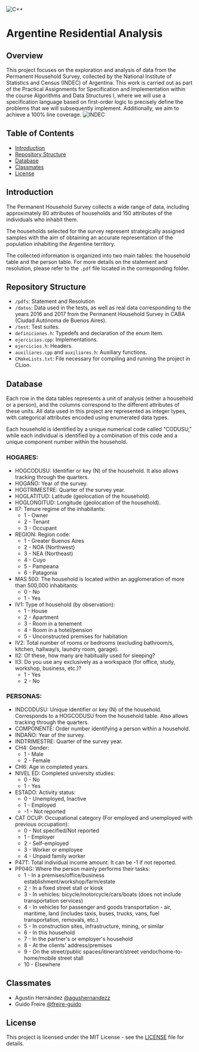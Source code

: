 ![C++](https://img.shields.io/badge/c++-%2300599C.svg?style=for-the-badge&logo=c%2B%2B&logoColor=white)
# Argentine Residential Analysis

## Overview
This project focuses on the exploration and analysis of data from the Permanent Household Survey, collected by the National Institute of Statistics and Census (INDEC) of Argentina. This work is carried out as part of the Practical Assignments for Specification and Implementation within the course Algorithms and Data Structures I, where we will use a specification language based on first-order logic to precisely define the problems that we will subsequently implement. Additionally, we aim to achieve a 100% line coverage.
![INDEC](https://upload.wikimedia.org/wikipedia/commons/9/9f/Logo_Indec_%281%29.png)

## Table of Contents
- [Introduction](#introduction)
- [Repository Structure](#repository-structure)
- [Database](#database)
- [Classmates](#classmates)
- [License](#license)

## Introduction

The Permanent Household Survey collects a wide range of data, including approximately 80 attributes of households and 150 attributes of the individuals who inhabit them.

The households selected for the survey represent strategically assigned samples with the aim of obtaining an accurate representation of the population inhabiting the Argentine territory.

The collected information is organized into two main tables: the household table and the person table. For more details on the statement and resolution, please refer to the `.pdf` file located in the corresponding folder.

## Repository Structure
- `/pdfs`: Statement and Resolution
- `/datos`: Data used in the tests, as well as real data corresponding to the years 2016 and 2017 from the Permanent Household Survey in CABA (Ciudad Autónoma de Buenos Aires).
-  `/test`: Test suites.
- `definiciones.h`: Typedefs and declaration of the enum Item.
- `ejercicios.cpp`: Implementations.
- `ejercicios.h`: Headers.
- `auxiliares.cpp` and `auxiliares.h`: Auxiliary functions.
- `CMakeLists.txt`: File necessary for compiling and running the project in CLion.

## Database
Each row in the data tables represents a unit of analysis (either a household or a person), and the columns correspond to the different attributes of these units. All data used in this project are represented as integer types, with categorical attributes encoded using enumerated data types.

Each household is identified by a unique numerical code called "CODUSU," while each individual is identified by a combination of this code and a unique component number within the household.
### HOGARES:

- HOGCODUSU: Identifier or key (N) of the household. It also allows tracking through the quarters.
- HOGAÑO: Year of the survey.
- HOGTRIMESTRE: Quarter of the survey year.
- HOGLATITUD: Latitude (geolocation of the household).
- HOGLONGITUD: Longitude (geolocation of the household).
- II7: Tenure regime of the inhabitants:
  - 1 - Owner
  - 2 - Tenant
  - 3 - Occupant
- REGION: Region code:
  - 1 - Greater Buenos Aires
  - 2 - NOA (Northwest)
  - 3 - NEA (Northeast)
  - 4 - Cuyo
  - 5 - Pampeana
  - 6 - Patagonia
- MAS 500: The household is located within an agglomeration of more than 500,000 inhabitants:
  - 0 - No
  - 1 - Yes
- IV1: Type of household (by observation):
  - 1 - House
  - 2 - Apartment
  - 3 - Room in a tenement
  - 4 - Room in a hotel/pension
  - 5 - Unconstructed premises for habitation
- IV2: Total number of rooms or bedrooms (excluding bathroom/s, kitchen, hallway/s, laundry room, garage).
- II2: Of these, how many are habitually used for sleeping?
- II3: Do you use any exclusively as a workspace (for office, study, workshop, business, etc.)?
  - 1 - Yes
  - 2 - No
 
### PERSONAS:

- INDCODUSU: Unique identifier or key (N) of the household. Corresponds to a HOGCODUSU from the household table. Also allows tracking through the quarters.
- COMPONENTE: Order number identifying a person within a household.
- INDAÑO: Year of the survey.
- INDTRIMESTRE: Quarter of the survey year.
- CH4: Gender:
  - 1 - Male
  - 2 - Female
- CH6: Age in completed years.
- NIVEL ED: Completed university studies:
  - 0 - No
  - 1 - Yes
- ESTADO: Activity status:
  - 0 - Unemployed, Inactive
  - 1 - Employed
  - -1 - Not reported
- CAT OCUP: Occupational category (For employed and unemployed with previous occupation):
  - 0 - Not specified/Not reported
  - 1 - Employer
  - 2 - Self-employed
  - 3 - Worker or employee
  - 4 - Unpaid family worker
- P47T: Total individual income amount. It can be -1 if not reported.
- PP04G: Where the person mainly performs their tasks:
  - 1 - In a premises/office/business establishment/workshop/farm/estate
  - 2 - In a fixed street stall or kiosk
  - 3 - In vehicles: bicycle/motorcycle/cars/boats (does not include transportation services)
  - 4 - In vehicles for passenger and goods transportation - air, maritime, land (includes taxis, buses, trucks, vans, fuel transportation, removals, etc.)
  - 5 - In construction sites, infrastructure, mining, or similar
  - 6 - In this household
  - 7 - In the partner's or employer's household
  - 8 - At the clients' address/premises
  - 9 - On the street/public spaces/itinerant/street vendor/home-to-home/mobile street stall
  - 10 - Elsewhere

## Classmates
- Agustín Hernández [@agushernandezz](https://github.com/agushernandezz)
- Guido Freire [@freire-guido](https://github.com/freire-guido)


## License
This project is licensed under the MIT License - see the [LICENSE](LICENSE) file for details.


